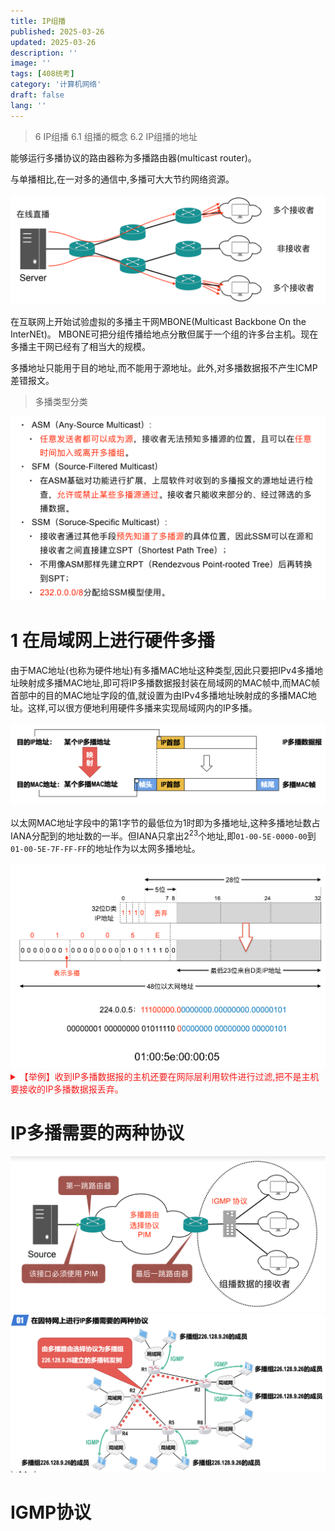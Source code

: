 ```yaml
---
title: IP组播
published: 2025-03-26
updated: 2025-03-26
description: ''
image: ''
tags: [408统考]
category: '计算机网络'
draft: false 
lang: ''
---
```


> 6 IP组播 6.1 组播的概念 6.2 IP组播的地址


能够运行多播协议的路由器称为多播路由器(multicast router)。

与单播相比,在一对多的通信中,多播可大大节约网络资源。

<img src="https://raw.githubusercontent.com/MRchenyuheng/Blog_Pic_Bed/main/NET/20250326212932101.png"/>

在互联网上开始试验虚拟的多播主干网MBONE(Multicast Backbone On the InterNEt)。 MBONE可把分组传播给地点分散但属于一个组的许多台主机。现在多播主干网已经有了相当大的规模。

多播地址只能用于目的地址,而不能用于源地址。此外,对多播数据报不产生ICMP差错报文。

> 多播类型分类

<img src="https://raw.githubusercontent.com/MRchenyuheng/Blog_Pic_Bed/main/NET/20250326213439028.png"/>

# 1 在局域网上进行硬件多播

由于MAC地址(也称为硬件地址)有多播MAC地址这种类型,因此只要把IPv4多播地址映射成多播MAC地址,即可将IP多播数据报封装在局域网的MAC帧中,而MAC帧首部中的目的MAC地址字段的值,就设置为由IPv4多播地址映射成的多播MAC地址。这样,可以很方便地利用硬件多播来实现局域网内的IP多播。

<img src="https://raw.githubusercontent.com/MRchenyuheng/Blog_Pic_Bed/main/NET/20250327120433338.png"/>

以太网MAC地址字段中的第1字节的最低位为1时即为多播地址,这种多播地址数占IANA分配到的地址数的一半。但IANA只拿出$2^{23}$个地址,即`01-00-5E-0000-00`到`01-00-5E-7F-FF-FF`的地址作为以太网多播地址。

<img src="https://raw.githubusercontent.com/MRchenyuheng/Blog_Pic_Bed/main/OS/20250326212348710.png"/>

<details style="color: darkred;">
  <summary style="cursor: pointer; color:rgb(246, 28, 28);">
  【举例】收到IP多播数据报的主机还要在网际层利用软件进行过滤,把不是主机要接收的IP多播数据报丢弃。
  </summary>
  <div style="padding: 10px; border: 1px solid #ccc; margin-top: 5px;">
    <img src="https://raw.githubusercontent.com/MRchenyuheng/Blog_Pic_Bed/main/NET/20250327121220376.png"/>
  </div>
</details>

# IP多播需要的两种协议

<img src="https://raw.githubusercontent.com/MRchenyuheng/Blog_Pic_Bed/main/NET/20250327122228815.png"/>

<img src="https://raw.githubusercontent.com/MRchenyuheng/Blog_Pic_Bed/main/NET/20250327122254010.png"/>

# IGMP协议